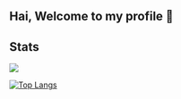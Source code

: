 ## Hai, Welcome to my profile 👋

## Stats
<p align="left">
    <img src = "https://github-readme-stats.vercel.app/api?username=gnotnek&count_private=true&show_icons=true&theme=tokyonight&hide=prs,issues">
</p>

[![Top Langs](https://github-readme-stats.vercel.app/api/top-langs/?username=gnotnek&theme=tokyonight&layout=compact)](https://github.com/gnotnek)

<!-- [![gnotnek's wakatime stats](https://github-readme-stats.vercel.app/api/wakatime?username=gnotnek&theme=tokyonight&layout=compact)](https://github.com/gnotnek) -->
